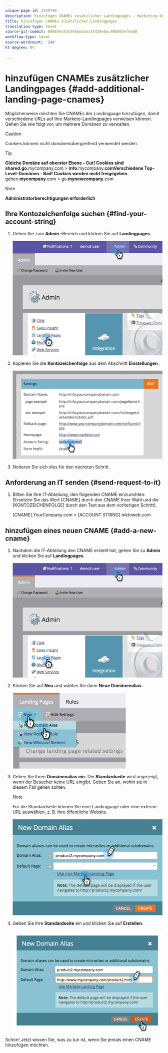 ```yaml
---
unique-page-id: 2359798
description: hinzufügen CNAMEs zusätzlicher Landingpages - Marketing Docs - Produktdokumentation
title: hinzufügen CNAMEs zusätzlicher Landingpages
translation-type: tm+mt
source-git-commit: 00887ea53e395bea3a11fd28e0ac98b085ef6ed8
workflow-type: tm+mt
source-wordcount: '244'
ht-degree: 0%

---
```



# hinzufügen CNAMEs zusätzlicher Landingpages {#add-additional-landing-page-cnames}

Möglicherweise möchten Sie CNAMEs der Landingpage hinzufügen, damit verschiedene URLs auf Ihre Marketo-Landingpages verweisen können. Gehen Sie wie folgt vor, um mehrere Domänen zu verwalten.

>[!CAUTION]
>
>Cookies können nicht domänenübergreifend verwendet werden.

>[!TIP]
>
>**Gleiche Domäne auf oberster Ebene - Gut! Cookies sind shared.go**.mycompany.com > **info**.mycompany.**comVerschiedene Top-Level-Domänen - Bad! Cookies werden nicht freigegeben.**
>gehen.**mycompany**.com > go.**mynewcompany**.com

>[!NOTE]
>
>**Administratorberechtigungen erforderlich**

## Ihre Kontozeichenfolge suchen {#find-your-account-string}

1. Gehen Sie zum **Admin** -Bereich und klicken Sie auf **Landingpages**.

   ![](assets/image2014-9-16-15-3a19-3a54.png)

1. Kopieren Sie die **Kontozeichenfolge** aus dem Abschnitt **Einstellungen** .

   ![](assets/image2014-9-16-15-3a20-3a2.png)

1. Notieren Sie sich dies für den nächsten Schritt.

## Anforderung an IT senden {#send-request-to-it}

1. Bitten Sie Ihre IT-Abteilung, den folgenden CNAME einzurichten: (Ersetzen Sie das Wort [CNAME] durch den CNAME Ihrer Wahl und die [KONTOZEICHENFOLGE] durch den Text aus dem vorherigen Schritt).

   [CNAME].YourCompany.com > [ACCOUNT STRING].mktoweb.com

## hinzufügen eines neuen CNAME {#add-a-new-cname}

1. Nachdem die IT-Abteilung den CNAME erstellt hat, gehen Sie zu **Admin** und klicken Sie auf **Landingpages**.

   ![](assets/image2014-9-16-15-3a20-3a20.png)

1. Klicken Sie auf **Neu** und wählen Sie dann **Neue Domänenalias**.

   ![](assets/image2014-9-16-15-3a20-3a28.png)

1. Geben Sie Ihren **Domänenalias ein.** Die **Standardseite** wird angezeigt, wenn der Besucher keine URL eingibt. Geben Sie an, wohin sie in diesem Fall gehen sollten.

   >[!NOTE]
   >
   >Für die Standardseite können Sie eine Landingpage oder eine externe URL auswählen, z. B. Ihre öffentliche Website.

   ![](assets/image2014-9-16-15-3a20-3a36.png)

1. Geben Sie Ihre **Standardseite** ein und klicken Sie auf **Erstellen**.

   ![](assets/image2014-9-16-15-3a20-3a43.png)

Schön! Jetzt wissen Sie, was zu tun ist, wenn Sie jemals einen CNAME hinzufügen möchten.
